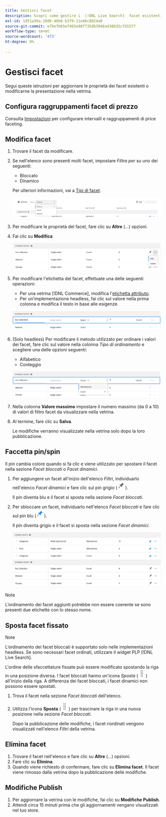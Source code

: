 ```yaml
---
title: Gestisci facet
description: Scopri come gestire i  [!DNL Live Search]  facet esistenti.
exl-id: 1d51a36a-20d6-46b6-b379-11e46c8824a0
source-git-commit: e7befb65ef465e98ff35db3046a438835cfd157f
workflow-type: tm+mt
source-wordcount: '473'
ht-degree: 0%

---
```


# Gestisci facet

Segui queste istruzioni per aggiornare le proprietà dei facet esistenti o modificarne la presentazione nella vetrina.

## Configura raggruppamenti facet di prezzo

Consulta [Impostazioni](settings.md) per configurare intervalli e raggruppamenti di price faceting.

## Modifica facet

1. Trovare il facet da modificare.
1. Se nell&#39;elenco sono presenti molti facet, impostare *Filtra per* su uno dei seguenti:

   * Bloccato
   * Dinamico

   Per ulteriori informazioni, vai a [Tipi di facet](facets-type.md).

   ![Facet filtro](assets/facets-filter-by-cropped.png)

1. Per modificare le proprietà del facet, fare clic su **Altre** (...) opzioni.
1. Fai clic su **Modifica**

   ![Modifica opzioni](assets/facet-edit-menu.png)

1. Per modificare l&#39;etichetta del facet, effettuate una delle seguenti operazioni:

   * Per una vetrina [!DNL Commerce], modifica l&#39;[etichetta attributo](https://experienceleague.adobe.com/docs/commerce-admin/catalog/product-attributes/product-attributes.html).
   * Per un’implementazione headless, fai clic sul valore nella prima colonna e modifica il testo in base alle esigenze.

   ![Modifica etichetta](assets/facet-edit-label.png)

1. (Solo headless) Per modificare il metodo utilizzato per ordinare i valori dei facet, fare clic sul valore nella colonna *Tipo di ordinamento* e scegliere una delle opzioni seguenti:

   * Alfabetico
   * Conteggio

   ![Modifica conteggio](assets/facets-edit-count.png)

1. Nella colonna **Valore massimo** impostare il numero massimo (da 0 a 10) di valori di filtro facet da visualizzare nella vetrina.
1. Al termine, fare clic su **Salva**.

   Le modifiche verranno visualizzate nella vetrina solo dopo la loro pubblicazione.

## Faccetta pin/spin

Il pin cambia colore quando si fa clic e viene utilizzato per spostare il facet nella sezione *Facet bloccati* o *Facet dinamici*.

1. Per aggiungere un facet all&#39;inizio dell&#39;elenco *Filtri*, individuarlo nell&#39;elenco *Facet dinamici* e fare clic sul pin grigio (![Selettore pin](assets/btn-pin-gray.png)).

   Il pin diventa blu e il facet si sposta nella sezione *Facet bloccati*.

1. Per sbloccare un facet, individuarlo nell&#39;elenco *Facet bloccati* e fare clic sul pin blu (![Selettore pin](assets/btn-pin-blue.png)).

   Il pin diventa grigio e il facet si sposta nella sezione *Facet dinamici*.

   ![Facet bloccati e dinamici](assets/facets-pinned-unpinned.png)

>[!NOTE]
>
>L’ordinamento dei facet aggiunti potrebbe non essere coerente se sono presenti due etichette con lo stesso nome.

## Sposta facet fissato

>[!NOTE]
>
>L’ordinamento dei facet bloccati è supportato solo nelle implementazioni headless. Se sono necessari facet ordinati, utilizzare il widget PLP [!DNL Live Search].

L&#39;ordine delle sfaccettature fissate può essere modificato spostando la riga in una posizione diversa. I facet bloccati hanno un&#39;icona *Sposta* (![Sposta selettore](assets/btn-move.png)) all&#39;inizio della riga. A differenza dei facet bloccati, i facet dinamici non possono essere spostati.

1. Trova il facet nella sezione *Facet bloccati* dell&#39;elenco.
1. Utilizza l&#39;icona **Sposta** (![Sposta selettore](assets/btn-move.png)) per trascinare la riga in una nuova posizione nella sezione *Facet bloccati*.

   Dopo la pubblicazione delle modifiche, i facet riordinati vengono visualizzati nell&#39;elenco *Filtri* della vetrina.

## Elimina facet

1. Trovare il facet nell&#39;elenco e fare clic su **Altre** (...) opzioni.
1. Fare clic su **Elimina**.
1. Quando viene richiesto di confermare, fare clic su **Elimina facet**.
Il facet viene rimosso dalla vetrina dopo la pubblicazione delle modifiche.

## Modifiche Publish

1. Per aggiornare la vetrina con le modifiche, fai clic su **Modifiche Publish**.
1. Attendi circa 15 minuti prima che gli aggiornamenti vengano visualizzati nel tuo store.
